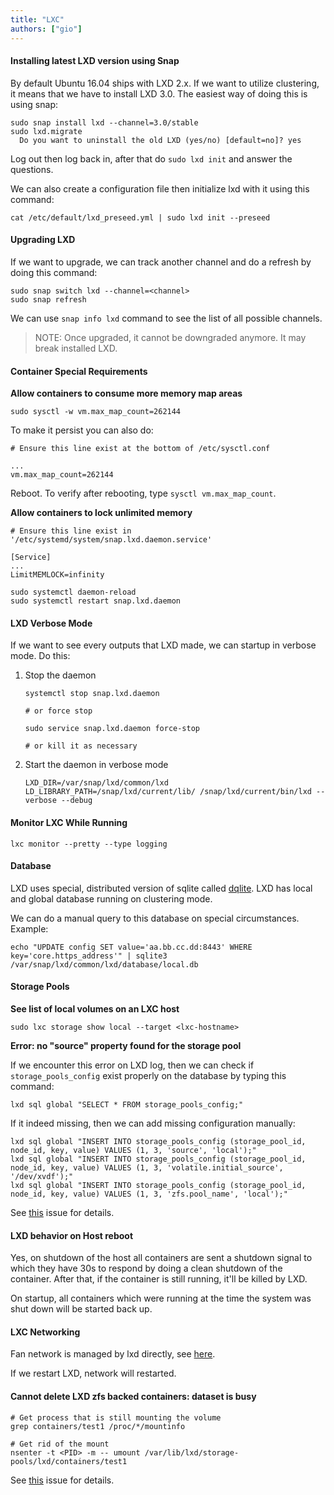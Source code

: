 ```yaml
---
title: "LXC"
authors: ["gio"]
---
```


#### Installing latest LXD version using Snap

By default Ubuntu 16.04 ships with LXD 2.x. If we want to utilize clustering, it means that we have to install LXD 3.0. The easiest way of doing this is using snap:

```shell
sudo snap install lxd --channel=3.0/stable
sudo lxd.migrate
  Do you want to uninstall the old LXD (yes/no) [default=no]? yes
```

Log out then log back in, after that do `sudo lxd init` and answer the questions.

We can also create a configuration file then initialize lxd with it using this command:

```shell
cat /etc/default/lxd_preseed.yml | sudo lxd init --preseed
```

#### Upgrading LXD

If we want to upgrade, we can track another channel and do a refresh by doing this command:

```shell
sudo snap switch lxd --channel=<channel>
sudo snap refresh
```

We can use `snap info lxd` command to see the list of all possible channels.

> NOTE: Once upgraded, it cannot be downgraded anymore. It may break installed LXD.

#### Container Special Requirements

**Allow containers to consume more memory map areas**

```shell
sudo sysctl -w vm.max_map_count=262144
```

To make it persist you can also do:

```shell
# Ensure this line exist at the bottom of /etc/sysctl.conf

...
vm.max_map_count=262144
```

Reboot. To verify after rebooting, type `sysctl vm.max_map_count`.

**Allow containers to lock unlimited memory**

```shell
# Ensure this line exist in '/etc/systemd/system/snap.lxd.daemon.service'

[Service]
...
LimitMEMLOCK=infinity
```

```shell
sudo systemctl daemon-reload
sudo systemctl restart snap.lxd.daemon
```

#### LXD Verbose Mode

If we want to see every outputs that LXD made, we can startup in verbose mode. Do this:

1. Stop the daemon

    ```shell
    systemctl stop snap.lxd.daemon

    # or force stop

    sudo service snap.lxd.daemon force-stop

    # or kill it as necessary
    ```

2. Start the daemon in verbose mode

    ```shell
    LXD_DIR=/var/snap/lxd/common/lxd LD_LIBRARY_PATH=/snap/lxd/current/lib/ /snap/lxd/current/bin/lxd --verbose --debug
    ```

#### Monitor LXC While Running

```shell
lxc monitor --pretty --type logging
```

#### Database

LXD uses special, distributed version of sqlite called [dqlite](https://github.com/CanonicalLtd/dqlite). LXD has local and global database running on clustering mode.

We can do a manual query to this database on special circumstances. Example:

```shell
echo "UPDATE config SET value='aa.bb.cc.dd:8443' WHERE key='core.https_address'" | sqlite3 /var/snap/lxd/common/lxd/database/local.db
```

#### Storage Pools

**See list of local volumes on an LXC host**

```shell
sudo lxc storage show local --target <lxc-hostname>
```

**Error: no "source" property found for the storage pool**

If we encounter this error on LXD log, then we can check if `storage_pools_config` exist properly on the database by typing this command:

```shell
lxd sql global "SELECT * FROM storage_pools_config;"
```

If it indeed missing, then we can add missing configuration manually:

```shell
lxd sql global "INSERT INTO storage_pools_config (storage_pool_id, node_id, key, value) VALUES (1, 3, 'source', 'local');"
lxd sql global "INSERT INTO storage_pools_config (storage_pool_id, node_id, key, value) VALUES (1, 3, 'volatile.initial_source', '/dev/xvdf');"
lxd sql global "INSERT INTO storage_pools_config (storage_pool_id, node_id, key, value) VALUES (1, 3, 'zfs.pool_name', 'local');"
```

See [this](https://discuss.linuxcontainers.org/t/lxd-cluster-hangs/1520/9) issue for details.

#### LXD behavior on Host reboot

Yes, on shutdown of the host all containers are sent a shutdown signal to which they have 30s to respond by doing a clean shutdown of the container. After that, if the container is still running, it'll be killed by LXD.

On startup, all containers which were running at the time the system was shut down will be started back up.

#### LXC Networking

Fan network is managed by lxd directly, see [here](https://lxd.readthedocs.io/en/stable-3.0/networks/).

If we restart LXD, network will restarted.

#### Cannot delete LXD zfs backed containers: dataset is busy

```
# Get process that is still mounting the volume
grep containers/test1 /proc/*/mountinfo

# Get rid of the mount
nsenter -t <PID> -m -- umount /var/lib/lxd/storage-pools/lxd/containers/test1
```

See [this](https://github.com/lxc/lxd/issues/4656) issue for details.
